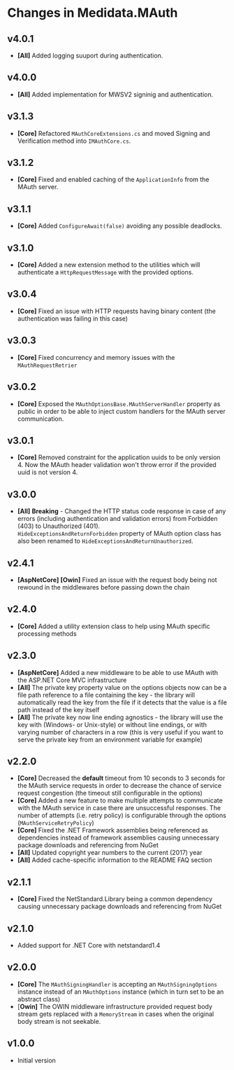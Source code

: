 # Changes in Medidata.MAuth

## v4.0.1
- **[All]** Added logging suuport during authentication.

## v4.0.0
- **[All]** Added implementation for MWSV2 signinig and authentication. 

## v3.1.3
- **[Core]** Refactored `MAuthCoreExtensions.cs` and moved Signing and Verification method into `IMAuthCore.cs`.

## v3.1.2
- **[Core]** Fixed and enabled caching of the `ApplicationInfo` from the MAuth server.

## v3.1.1
- **[Core]** Added `ConfigureAwait(false)` avoiding any possible deadlocks.

## v3.1.0
- **[Core]** Added a new extension method to the utilities which will authenticate a `HttpRequestMessage` with the
provided options.

## v3.0.4
- **[Core]** Fixed an issue with HTTP requests having binary content (the authentication was failing in this case)

## v3.0.3
- **[Core]** Fixed concurrency and memory issues with the `MAuthRequestRetrier`

## v3.0.2
- **[Core]** Exposed the `MAuthOptionsBase.MAuthServerHandler` property as public in order to be able to inject custom handlers for the MAuth server communication.

## v3.0.1
- **[Core]** Removed constraint for the application uuids to be only version 4. Now the MAuth header validation won't throw error if the provided uuid is not version 4.

## v3.0.0
- **[All]** **Breaking** - Changed the HTTP status code response in case of any errors (including authentication and validation errors) from Forbidden (403) to Unauthorized (401).  
`HideExceptionsAndReturnForbidden` property of MAuth option class has also been renamed to `HideExceptionsAndReturnUnauthorized`.

## v2.4.1
- **[AspNetCore]** **[Owin]** Fixed an issue with the request body being not rewound in the middlewares before passing
down the chain

## v2.4.0
- **[Core]** Added a utility extension class to help using MAuth specific processing methods

## v2.3.0
- **[AspNetCore]** Added a new middleware to be able to use MAuth with the ASP.NET Core MVC
infrastructure
- **[All]** The private key property value on the options objects now can
be a file path reference to a file containing the key - the library will automatically read the key from the file if it
detects that the value is a file path instead of the key itself
- **[All]**  The private key now line ending agnostics - the library
will use the key with (Windows- or Unix-style) or without line endings, or with varying number of characters in a row
(this is very useful if you want to serve the private key from an environment variable for example)

## v2.2.0
- **[Core]** Decreased the **default** timeout from 10 seconds to 3 seconds for the MAuth service
requests in order to decrease the chance of service request congestion (the timeout still configurable in the options)
- **[Core]** Added a new feature to make multiple attempts to communicate with the MAuth service in case
there are unsuccessful responses. The number of attempts (i.e. retry policy) is configurable through the options
(`MAuthServiceRetryPolicy`)
- **[Core]** Fixed the .NET Framework assemblies being referenced as dependencies instead of
framework assemblies causing unnecessary package downloads and referencing from NuGet
- **[All]** Updated copyright year numbers to the current (2017) year
- **[All]** Added cache-specific information to the README FAQ section

## v2.1.1
- **[Core]** Fixed the NetStandard.Library being a common dependency causing unnecessary package
downloads and referencing from NuGet

## v2.1.0
- Added support for .NET Core with netstandard1.4

## v2.0.0
- **[Core]** The `MAuthSigningHandler` is accepting an `MAuthSigningOptions` instance instead of
an `MAuthOptions` instance (which in turn set to be an abstract class)
- [**Owin]** The OWIN middleware infrastructure provided request body stream gets replaced 
with a `MemoryStream` in cases when the original body stream is not seekable.

## v1.0.0
- Initial version
